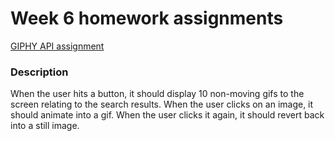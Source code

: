 <h1>Week 6 homework assignments</h1>

<a href="https://august-johnson.github.io/week6/GIFtastic/index.html">GIPHY API assignment</a>
         
<h3>Description</h3>

<p>When the user hits a button, it should display 10 non-moving gifs to the screen relating to the search results. 
When the user clicks on an image, it should animate into a gif. When the user clicks it again, it should revert back into a still image.</p>
